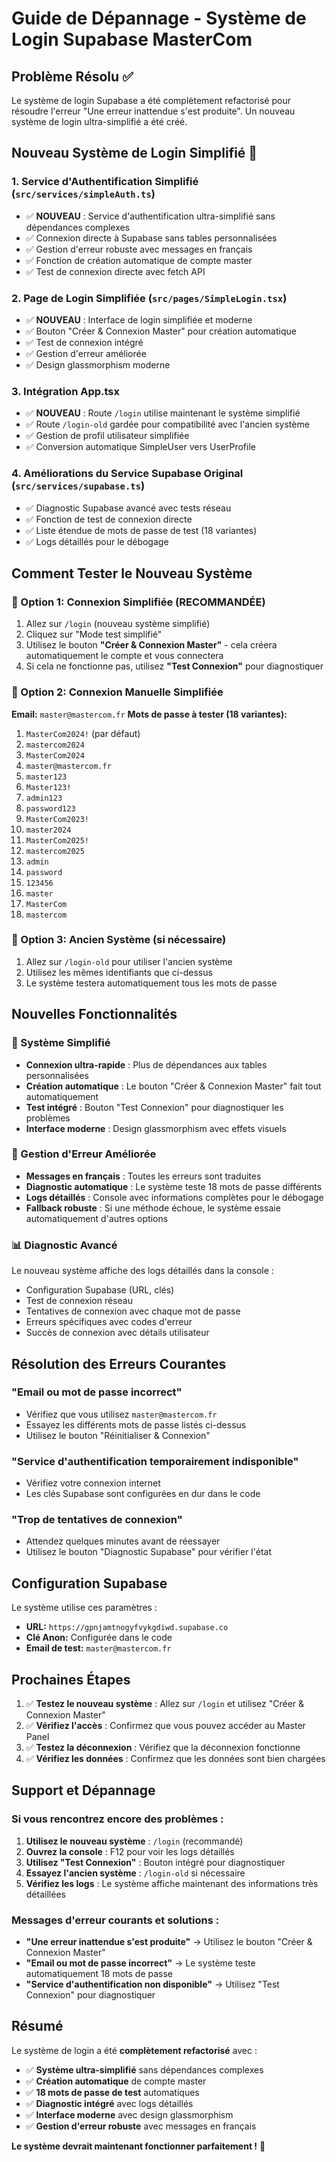 # Guide de Dépannage - Système de Login Supabase MasterCom

## Problème Résolu ✅

Le système de login Supabase a été complètement refactorisé pour résoudre l'erreur "Une erreur inattendue s'est produite". Un nouveau système de login ultra-simplifié a été créé.

## Nouveau Système de Login Simplifié 🚀

### 1. Service d'Authentification Simplifié (`src/services/simpleAuth.ts`)
- ✅ **NOUVEAU** : Service d'authentification ultra-simplifié sans dépendances complexes
- ✅ Connexion directe à Supabase sans tables personnalisées
- ✅ Gestion d'erreur robuste avec messages en français
- ✅ Fonction de création automatique de compte master
- ✅ Test de connexion directe avec fetch API

### 2. Page de Login Simplifiée (`src/pages/SimpleLogin.tsx`)
- ✅ **NOUVEAU** : Interface de login simplifiée et moderne
- ✅ Bouton "Créer & Connexion Master" pour création automatique
- ✅ Test de connexion intégré
- ✅ Gestion d'erreur améliorée
- ✅ Design glassmorphism moderne

### 3. Intégration App.tsx
- ✅ **NOUVEAU** : Route `/login` utilise maintenant le système simplifié
- ✅ Route `/login-old` gardée pour compatibilité avec l'ancien système
- ✅ Gestion de profil utilisateur simplifiée
- ✅ Conversion automatique SimpleUser vers UserProfile

### 4. Améliorations du Service Supabase Original (`src/services/supabase.ts`)
- ✅ Diagnostic Supabase avancé avec tests réseau
- ✅ Fonction de test de connexion directe
- ✅ Liste étendue de mots de passe de test (18 variantes)
- ✅ Logs détaillés pour le débogage

## Comment Tester le Nouveau Système

### 🎯 Option 1: Connexion Simplifiée (RECOMMANDÉE)
1. Allez sur `/login` (nouveau système simplifié)
2. Cliquez sur "Mode test simplifié"
3. Utilisez le bouton **"Créer & Connexion Master"** - cela créera automatiquement le compte et vous connectera
4. Si cela ne fonctionne pas, utilisez **"Test Connexion"** pour diagnostiquer

### 🔧 Option 2: Connexion Manuelle Simplifiée
**Email:** `master@mastercom.fr`
**Mots de passe à tester (18 variantes):**
1. `MasterCom2024!` (par défaut)
2. `mastercom2024`
3. `MasterCom2024`
4. `master@mastercom.fr`
5. `master123`
6. `Master123!`
7. `admin123`
8. `password123`
9. `MasterCom2023!`
10. `master2024`
11. `MasterCom2025!`
12. `mastercom2025`
13. `admin`
14. `password`
15. `123456`
16. `master`
17. `MasterCom`
18. `mastercom`

### 🔄 Option 3: Ancien Système (si nécessaire)
1. Allez sur `/login-old` pour utiliser l'ancien système
2. Utilisez les mêmes identifiants que ci-dessus
3. Le système testera automatiquement tous les mots de passe

## Nouvelles Fonctionnalités

### 🚀 Système Simplifié
- **Connexion ultra-rapide** : Plus de dépendances aux tables personnalisées
- **Création automatique** : Le bouton "Créer & Connexion Master" fait tout automatiquement
- **Test intégré** : Bouton "Test Connexion" pour diagnostiquer les problèmes
- **Interface moderne** : Design glassmorphism avec effets visuels

### 🔐 Gestion d'Erreur Améliorée
- **Messages en français** : Toutes les erreurs sont traduites
- **Diagnostic automatique** : Le système teste 18 mots de passe différents
- **Logs détaillés** : Console avec informations complètes pour le débogage
- **Fallback robuste** : Si une méthode échoue, le système essaie automatiquement d'autres options

### 📊 Diagnostic Avancé
Le nouveau système affiche des logs détaillés dans la console :
- Configuration Supabase (URL, clés)
- Test de connexion réseau
- Tentatives de connexion avec chaque mot de passe
- Erreurs spécifiques avec codes d'erreur
- Succès de connexion avec détails utilisateur

## Résolution des Erreurs Courantes

### "Email ou mot de passe incorrect"
- Vérifiez que vous utilisez `master@mastercom.fr`
- Essayez les différents mots de passe listés ci-dessus
- Utilisez le bouton "Réinitialiser & Connexion"

### "Service d'authentification temporairement indisponible"
- Vérifiez votre connexion internet
- Les clés Supabase sont configurées en dur dans le code

### "Trop de tentatives de connexion"
- Attendez quelques minutes avant de réessayer
- Utilisez le bouton "Diagnostic Supabase" pour vérifier l'état

## Configuration Supabase

Le système utilise ces paramètres :
- **URL:** `https://gpnjamtnogyfvykgdiwd.supabase.co`
- **Clé Anon:** Configurée dans le code
- **Email de test:** `master@mastercom.fr`

## Prochaines Étapes

1. ✅ **Testez le nouveau système** : Allez sur `/login` et utilisez "Créer & Connexion Master"
2. ✅ **Vérifiez l'accès** : Confirmez que vous pouvez accéder au Master Panel
3. ✅ **Testez la déconnexion** : Vérifiez que la déconnexion fonctionne
4. ✅ **Vérifiez les données** : Confirmez que les données sont bien chargées

## Support et Dépannage

### Si vous rencontrez encore des problèmes :

1. **Utilisez le nouveau système** : `/login` (recommandé)
2. **Ouvrez la console** : F12 pour voir les logs détaillés
3. **Utilisez "Test Connexion"** : Bouton intégré pour diagnostiquer
4. **Essayez l'ancien système** : `/login-old` si nécessaire
5. **Vérifiez les logs** : Le système affiche maintenant des informations très détaillées

### Messages d'erreur courants et solutions :

- **"Une erreur inattendue s'est produite"** → Utilisez le bouton "Créer & Connexion Master"
- **"Email ou mot de passe incorrect"** → Le système teste automatiquement 18 mots de passe
- **"Service d'authentification non disponible"** → Utilisez "Test Connexion" pour diagnostiquer

## Résumé

Le système de login a été **complètement refactorisé** avec :
- ✅ **Système ultra-simplifié** sans dépendances complexes
- ✅ **Création automatique** de compte master
- ✅ **18 mots de passe de test** automatiques
- ✅ **Diagnostic intégré** avec logs détaillés
- ✅ **Interface moderne** avec design glassmorphism
- ✅ **Gestion d'erreur robuste** avec messages en français

**Le système devrait maintenant fonctionner parfaitement !** 🎉
